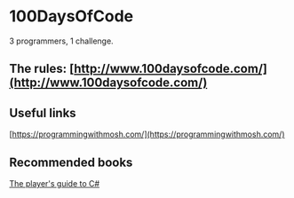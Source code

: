 # 100DaysOfCode
3 programmers, 1 challenge. 

## The rules: [http://www.100daysofcode.com/](http://www.100daysofcode.com/)

## Useful links
[https://programmingwithmosh.com/](https://programmingwithmosh.com/)

## Recommended books
[The player's guide to C#](https://www.amazon.co.uk/C-Players-Guide-3rd/dp/0985580135)
